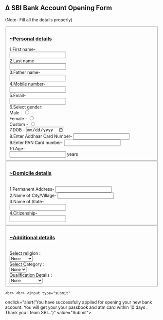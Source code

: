 <html>
<head>
  <link rel="stylesheet" href="my first css.css">
  
</head>

<body> 
  <form>
    <h2>∆ SBI Bank Account Opening Form</h2>
    <p> (Note- Fill all the details properly)</p>
    <fieldset>  <h3><u>~Personal details</u></h3>
     1.First name-
    <br> <input type="text" name="First name" required>
      <br>2.Last name-
    <br><input type="text" name="last name" required>
    <br> 3.Father name-
    <br>   <input type="text" name="Father name" required>
    <br>4.Mobile number-
    <br> <input type="tel" name="Mobile number" required>
    <br>5.Email-
      <br>  <input type="text" name="Email" required>
    <br>6.Select gender:
    <br>Male     -
        <input type="radio"  name="gender" value="Male" required>
    <br>Female -
    <input type="radio" name="gender" value="Female" required>
    <br>Custom -
    <input type="radio" name="gender"  value="Custom" required>
      <br>7.DOB -
      <input type="date" name="dob" required>
    <br>8.Enter Addhaar Card Number-
    <input type="tel" name="Addhhar Card Number" required>
    <br>9.Enter PAN Card number-
    <input type="tel" name="PAN Card Number" required>
    <br>10.Age-
    <br> <input type="tel" name="Age" required> years</fieldset>
    <fieldset>  <h3><u>~Domicile details</u></h3>
    <br>1.Permanent Address-
    <input type="text" name="Permanent address" required>
    <br>2.Name of City/Village-
    <input type="text" name="Name of City/Village" required>
    <br>3.Name of State-
    <br>  <input type="text" name="Name of State" required>
    <br>4.Citizenship-
    <br>  <input type="text"  name="Citizenship" required></fieldset>
    <fieldset> <u> <h3>~Additional details</h3></u>
    <br>Select religion :<br><select required>
      <option vlaue="None">None</option>
      <option value="Hindu">Hindu</option>
      <option value="Muslim">Muslim</option>
      <option value="Christian">Christian</option>
      <option value="jain">Jain</option>
      <option value="Budhhist">Budhhist</option>
      <option vlaue="Other">Other</option>
    </select>
    <br>Select Category :<br><select required>
      <option value="None">None</option>
      <option value="Open">Open</option>
      <option value="OBC">OBC</option>
      <option value="SC">SC</option>
      <option value="ST">ST</option>
    </select>
    <br>Qualification Details :<br><select required>
      <option value="None">None</option>
      <option value="Non graduate">Non graduate</option>
      <option value="Graduate">Graduate</option>
      <option value="Post Graduate"> Post Graduate</option>
    </select></fieldset>
    
 
    <br> <br> <input type="submit" 
 onclick="alert('You have successfully appiled for opening your new bank account. You will get your your passbook and atm card within 10 days . Thank you  ! team SBI...')"
      value="Submit">
    
    
    
    
  </form>
  
</body>
</html>
